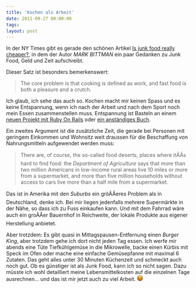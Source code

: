 ```yaml
---
title: 'Kochen als Arbeit'
date: 2011-09-27 00:00:00 
tags: 
layout: post
---
```

In der NY Times gibt es gerade den schönen Artikel [Is junk food really cheaper?][1], in dem der Autor *MARK BITTMAN* ein paar Gedanken zu Junk Food, Geld und Zeit aufschreibt.

Dieser Satz ist besonders bemerkenswert:

> The core problem is that cooking is defined as work, 
> and fast food is both a pleasure and a crutch.

Ich glaub, ich sehe das auch so. Kochen macht mir keinen Spass und es keine Entspannung, wenn ich nach der Arbeit und nach dem Sport noch mein Essen zusammenstellen muss. Entspannung ist Basteln an einem [neuen Projekt mit Ruby On Rails][2] oder [ein anständiges Buch][3].

Ein zweites Argument ist die zusätzliche Zeit, die gerade bei Personen mit geringem Einkommen und Wohnsitz weit draussen für die Beschaffung von Nahrungsmitteln aufgewendet werden muss:

> There are, of course, the so-called food deserts,
> places where itÃÂs hard to find food: the *Department 
> of Agriculture* says that more than two million 
> Americans in low-income rural areas live 10 miles 
> or more from a supermarket, and 
> more than five million households without access 
> to cars live more than a half mile from a supermarket.

Das ist in Amerika mit den *Suburbs* ein gröÃÂeres Problem als in Deutschland, denke ich. Bei mir liegen jedenfalls mehrere Supermärkte in der Nähe, so dass ich zu Fuss einkaufen kann. Und mit dem Fahrrad wäre auch ein groÃÂer Bauernhof in Reichweite, der lokale Produkte aus eigener Herstellung anbietet.

Aber trotzdem: Es gibt quasi in Mittagspausen-Entfernung einen *Burger King*, aber trotzdem gehe ich dort nicht jeden Tag essen. Ich werfe mir abends eine Tüte Tiefkühlgemüse in die Mikrowelle, backe einen Kürbis mit Speck im Ofen oder mache eine einfache Gemüsepfanne mit maximal 6 Zutaten. Das geht alles unter 30 Minuten Küchenzeit und schmeckt auch noch gut. Ob es günstiger ist als Junk Food, kann ich so nicht sagen. Dazu müsste ich wohl detailliert meine Lebensmittelkosten auf die einzelnen Tage ausrechnen... und das ist mir jetzt auch zu viel Arbeit. ![:-)](/img/emotes/face-smile.png)

[1]: http://www.nytimes.com/2011/09/25/opinion/sunday/is-junk-food-really-cheaper.html
[2]: https://github.com/MoriTanosuke/FitbitAnalyzr
[3]: http://www.amazon.de/George-Martins-Thrones-4-Book-ebook/dp/B004JN1D2I/kopisde-21
